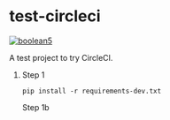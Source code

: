 # test-circleci

[![boolean5](https://circleci.com/gh/boolean5/test-circleci.svg?style=shield)](https://circleci.com/gh/boolean5/test-circleci)

A test project to try CircleCI.

1. Step 1

    ```
    pip install -r requirements-dev.txt
    ```

    Step 1b
